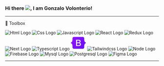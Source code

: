 ### Hi there <img src="https://raw.githubusercontent.com/MartinHeinz/MartinHeinz/master/wave.gif" width="30px">, I am Gonzalo Volonterio!

---

🧰 Toolbox

<img src="https://cdn.jsdelivr.net/gh/devicons/devicon/icons/html5/html5-original-wordmark.svg"  alt="Html Logo" width="50" height="50"/>

<img src="https://cdn.jsdelivr.net/gh/devicons/devicon/icons/css3/css3-original-wordmark.svg"  alt="Css Logo" width="50" height="50"/>

<img src="https://cdn.jsdelivr.net/gh/devicons/devicon/icons/javascript/javascript-original.svg" alt="Javascript Logo" width="50" height="50"/>

<img  src="https://cdn.jsdelivr.net/gh/devicons/devicon/icons/react/react-original-wordmark.svg" alt="React Logo" width="50" height="50"/>

<img  src="https://cdn.jsdelivr.net/gh/devicons/devicon/icons/redux/redux-original.svg"  alt="Redux Logo" width="50" height="50"/>

<img src="https://cdn.jsdelivr.net/gh/devicons/devicon/icons/nextjs/nextjs-original-wordmark.svg" alt="Next Logo" width="50" height="50"/>

<img src="https://cdn.jsdelivr.net/gh/devicons/devicon/icons/typescript/typescript-original.svg" alt="Typescript Logo" width="50" height="50"/>

<img src="https://github.com/devicons/devicon/blob/master/icons/bootstrap/bootstrap-original.svg" alt="Bootstrap Logo" width="50" height="50"/>

<img src="https://cdn.jsdelivr.net/gh/devicons/devicon/icons/tailwindcss/tailwindcss-original-wordmark.svg" alt="Tailwindcss Logo" width="50" height="50"/>

<img src="https://cdn.jsdelivr.net/gh/devicons/devicon/icons/nodejs/nodejs-plain-wordmark.svg" alt="Node Logo" width="50" height="50"/>

<img src="https://cdn.jsdelivr.net/gh/devicons/devicon/icons/firebase/firebase-plain-wordmark.svg" alt="Firebase Logo" width="50" height="50"/>

<img src="https://cdn.jsdelivr.net/gh/devicons/devicon/icons/mysql/mysql-original-wordmark.svg" alt="Mysql Logo" width="50" height="50"/>

<img src="https://cdn.jsdelivr.net/gh/devicons/devicon/icons/postgresql/postgresql-plain-wordmark.svg" alt="Postgresql Logo" width="50" height="50"/>

<img src="https://cdn.jsdelivr.net/gh/devicons/devicon/icons/figma/figma-original.svg" alt="Figma Logo" width="50" height="50"/>









---

<!--
**GonzaloVolonterio/GonzaloVolonterio** is a ✨ _special_ ✨ repository because its `README.md` (this file) appears on your GitHub profile.




Here are some ideas to get you started:

- 🔭 I’m currently working on ...
- 🌱 I’m currently learning ...
- 👯 I’m looking to collaborate on ...
- 🤔 I’m looking for help with ...
- 💬 Ask me about ...
- 📫 How to reach me: ...
- 😄 Pronouns: ...
- ⚡ Fun fact: ...
-->
